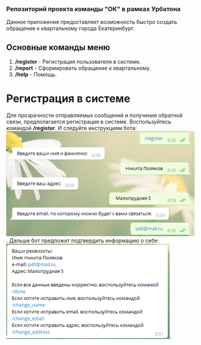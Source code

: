 ### Репозиторий проекта команды "OK" в рамках Урбатона
Данное приложение предоставляет возможность быстро создать обращение к квартальному города Екатеринбург.
## Основные команды меню
1. **/register** - Регистрация пользователя в системе.
2. **/report** - Сформировать обращение к квартальному.
3. **/help** - Помощь.

# Регистрация в системе
Для прозрачности отправляемых сообщений и получения обратной связи, предполагается регистрация в системе.
Воспользуйтесь командой **/register**.
И следуйте инструкциям бота:
![Регистрация в системе](img/reg.png).
Дальше бот предложит подтвердить информацию о себе:
![Подтверждение информации](img/regDone.PNG).
